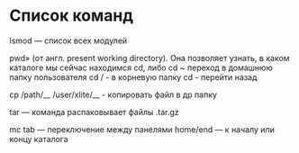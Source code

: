 # Список команд

lsmod — список всех модулей

pwd» (от англ. present working directory). Она позволяет узнать, в каком каталоге мы сейчас находимся
cd, либо cd ~
переход в домашнюю папку пользователя
cd / - в корневую папку
cd - 
перейти назад

cp /path/__ /user/xlite/__ - копировать файл в др папку

tar — команда распаковывает файлы .tar.gz


mc
tab — переключение между панелями
home/end — к началу или концу каталога